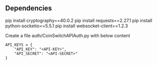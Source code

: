 ## Dependencies

pip install cryptography==40.0.2
pip install requests==2.27.1
pip install python-socketio==5.5.1
pip install websocket-client==1.2.3

Create a file auth/CoinSwitchAPIAuth.py with below content
```
API_KEYS = {
    "API_KEY": "<API-KEY>",
    "API_SECRET": "<API-SECRET>"
}

```